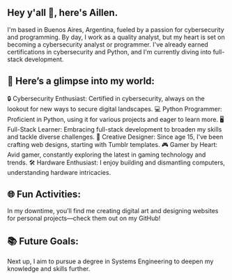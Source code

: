 ## Hey y'all 👋, here's Aillen.

I'm based in Buenos Aires, Argentina, fueled by a passion for cybersecurity and programming. By day, I work as a quality analyst, but my heart is set on becoming a cybersecurity analyst or programmer. I've already earned certifications in cybersecurity and Python, and I'm currently diving into full-stack development.

## 🌟 Here’s a glimpse into my world:

🔒 Cybersecurity Enthusiast: Certified in cybersecurity, always on the lookout for new ways to secure digital landscapes.
💻 Python Programmer: Proficient in Python, using it for various projects and eager to learn more.
🖥️ Full-Stack Learner: Embracing full-stack development to broaden my skills and tackle diverse challenges.
🎨 Creative Designer: Since age 15, I've been crafting web designs, starting with Tumblr templates.
🎮 Gamer by Heart: Avid gamer, constantly exploring the latest in gaming technology and trends.
🛠️ Hardware Enthusiast: I enjoy building and dismantling computers, understanding hardware intricacies.

## 🌐 Fun Activities:
In my downtime, you’ll find me creating digital art and designing websites for personal projects—check them out on my GitHub!

## 📚 Future Goals:
Next up, I aim to pursue a degree in Systems Engineering to deepen my knowledge and skills further.
